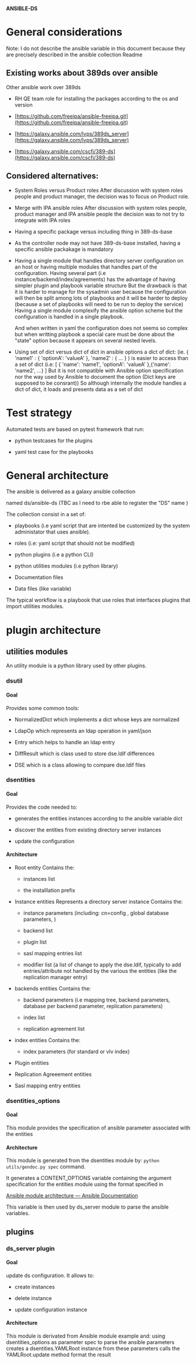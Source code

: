 **ANSIBLE-DS**

# General considerations

Note: I do not describe the ansible variable in this document because they are precisely  described in the ansible collection Readme

## Existing works about 389ds over ansible

Other ansible work over 389ds

- RH QE team role for installing the packages according to the os and version

- [https://github.com/freeipa/ansible-freeipa.git](https://github.com/freeipa/ansible-freeipa.git)

- [https://galaxy.ansible.com/lvps/389ds_server](https://galaxy.ansible.com/lvps/389ds_server)

- [https://galaxy.ansible.com/cscfi/389-ds](https://galaxy.ansible.com/cscfi/389-ds)

## Considered alternatives:

- System Roles versus Product roles
  After discussion with system roles people and product manager, the decision was to focus on Product role.

- Merge with IPA ansible roles
  After discussion with system roles people, product manager and IPA ansible people the decision was to not try to integrate with IPA roles

- Having a specific package versus including thing in 389-ds-base

- As the controller node may not have 389-ds-base installed, having a specific ansible packakage is mandatory

- Having a single module that handles directory server configuration on an host or having multiple modules that handles part of the configuration.
  Having several part (i.e instance/backend/index/agreements) has the advantage of having simpler plugin and playbook variable structure
  But the drawback is that it is harder to manage for the sysadmin user because the configuration will then be split among lots of playbooks and it will be harder to
  deploy (because a set of playbooks will need to be run to deploy the service)
  Having a single module complexify the ansible option scheme but the configuration is handled in a single playbook.

  And when written in yaml the configuration does not seems so complex
  but when writting playbook a special care must be done about the "state" option because it appears on several nested levels.

- Using set of dict versus dict of dict in ansible options
  a dict of dict: (ie. { 'name1' : { 'optionA': 'valueA' }, 'name2' : { ... } ) is easier to access than a set of dict (i.e: [ { 'name': 'name1', 'optionA': 'valueA' },{'name': 'name2', ...} ]
  But it is not compatible with Ansible option specification nor the way used by Ansible to document the option (Dict keys are supposed to be consrant))
  So although internally the module handles a dict of dict, it loads and presents data as a set of dict

# Test strategy

Automated tests are based on pytest framework that run:

- python testcases for the plugins

- yaml test case for the playbooks

# General architecture

The ansible is delivered as a galaxy ansible collection

named ds/ansible-ds (TBC as I need to rbe able to register the "DS" name )

The collection consist in a set of:

- playbooks (i.e yaml script that are intented be customized by the system administator that uses ansible).

- roles (i.e: yaml script that should not be modified)

- python plugins (i.e a python CLI)

- python utilities modules (i.e python library)

- Documentation files

- Data files (like variable)

The typical workflow is a playbook that use roles that interfaces plugins that import utilities modules.

# plugin architecture

## utilities modules

An utility module is a python library used by other plugins.

### dsutil

#### Goal

Provides some common tools:

- NormalizedDict which implements a dict whose keys are normalized

- LdapOp which represents an ldap operation in yaml/json

- Entry which helps to handle an ldap entry

- DiffResult  which is class used to store dse.ldif differences

- DSE which is a class allowing to compare dse.ldif files

### dsentities

#### Goal

Provides the code needed to:

- generates the entities instances according to the ansible variable dict

- discover the entities from existing directory server instances

- update the configuration

#### Architecture

- Root entity
  Contains the:

  - instances list

  - the installlation prefix

- Instance entities
  Represents a directory server instance
  Contains the:

  - instance parameters (including: cn=config , global database parameters, )

  - backend list

  - plugin list

  - sasl mapping entries list

  - modifier list (a list of change to apply the dse.ldif, typically to add entries/attribute not handled by the various the entities (like the replication manager entry)

- backends entities
  Contains the:

  - backend parameters (i.e mapping tree, backend parameters, database per backend parameter, replication parameters)

  - index list

  - replication agreement list

- index entities
  Contains the:

  - index parameters (for standard or vlv index)

- Plugin entities

- Replication Agreeement entities

- Sasl mapping entry entities

### dsentities_options

#### Goal

This module provides the specification of ansible parameter associated with the entities

#### Architecture

This module is generated from the dsentities module by:
 `python utils/gendoc.py spec` command.

It generates a CONTENT_OPTIONS variable containing the argument specification for the entities module using the format specified in

[Ansible module architecture — Ansible Documentation](https://docs.ansible.com/ansible/latest/dev_guide/developing_program_flow_modules.html#argument-spec)

This variable is then used by ds_server module to parse the ansible variables.

## plugins

### ds_server plugin

#### Goal

update ds configuration. It allows to:

- create instances

- delete instance

- update configuration instance

#### Architecture

This module is derivated from Ansible module example and:
using dsentities_options as parameter spec to parse the ansible parameters
creates a dsentities.YAMLRoot instance from these parameters
calls the YAMLRoot.update method
format the result
